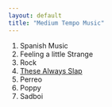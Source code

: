 ```yaml
---
layout: default
title: "Medium Tempo Music"
---
```


1. Spanish Music
2. Feeling a little Strange
3. Rock
4. [These Always Slap](/medium/these_always_slap.html)
5. Perreo
6. Poppy
7. Sadboi
